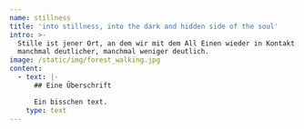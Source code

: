```yaml
---
name: stillness
title: 'into stillness, into the dark and hidden side of the soul'
intro: >-
  Stille ist jener Ort, an dem wir mit dem All Einen wieder in Kontakt kommen
  manchmal deutlicher, manchmal weniger deutlich.
image: /static/img/forest_walking.jpg
content:
  - text: |-
      ## Eine Überschrift

      Ein bisschen text.
    type: text
---
```


